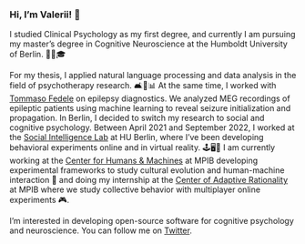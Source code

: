 ### Hi, I’m Valerii! 👋

I studied Clinical Psychology as my first degree, and currently I am pursuing my master’s degree in Cognitive Neuroscience at the Humboldt University of Berlin. 🥰🧠🎓

For my thesis, I applied natural language processing and data analysis in the field of psychotherapy research. 🛋💬📊 At the same time, I worked with [Tommaso Fedele](https://github.com/tommytommy81) on epilepsy diagnostics. We analyzed MEG recordings of epileptic patients using machine learning to reveal seizure initialization and propagation. In Berlin, I decided to switch my research to social and cognitive psychology. Between April 2021 and September 2022, I worked at the [Social Intelligence Lab](https://social-intelligence-group.github.io/) at HU Berlin, where I’ve been developing behavioral experiments online and in virtual reality. 🕹🖥🔮 I am currently working at the [Center for Humans & Machines](https://www.mpib-berlin.mpg.de/chm) at MPIB developing experimental frameworks to study cultural evolution and human-machine interaction 🤖 and doing my internship at the [Center of Adaptive Rationality](https://www.mpib-berlin.mpg.de/research/research-centers/adaptive-rationality) at MPIB where we study collective behavior with multiplayer online experiments 🎮.

I’m interested in developing open-source software for cognitive psychology and neuroscience. You can follow me on [Twitter](https://twitter.com/ValeriiChirkov).
